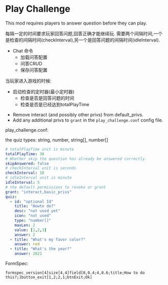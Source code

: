 # Play Challenge

This mod requires players to answer question before they can play.

每隔一定的时间要求玩家回答问题,回答正确才能继续玩.
需要两个间隔时间,一个是检查的间隔时间(checkInterval),另一个是回答问题的间隔时间(idleInterval).

* Chat 命令
  * 加载问答配置
  * 问答CRUD
  * 保存问答配置

当玩家进入游戏的时候:

* 启动检查的定时器(最小定时器)
  * 检查是否是回答问题的时间
  * 检查是否是已经达到totalPlayTime



- Remove interact (and possibly other privs) from default_privs.
- Add any additional privs to `grant` in the `play_challenge.conf` config file.

play_challenge.conf:

the quiz types: string, number, string[], number[]

```yaml
# totalPlayTime unit is minute
totalPlayTime: 30
# Whether skip the question has already be answered correctly.
skipAnswered: false
# checkInterval unit is seconds
checkInterval: 10
# idleInterval unit is minute
idleInterval: 5
# the default permissions to revoke or grant
grant: "interact,basic_privs"
quiz:
  - id: "optional Id"
    title: "Howto do?"
    desc: "not used yet"
    icon: "not used"
    type: "number[]"
    maxLen: 2
    value: [1,2,3]
    answer: 2
  - title: "What's my favor color?"
    answer: red
  - title: "What's the year?"
    answer: 2021
```

FormSpec:

```
formspec_version[4]size[4,4]field[0,0.4;4,0.6;title;How to do this?;]button_exit[1,2;2,1;btnExit;Ok]
```


